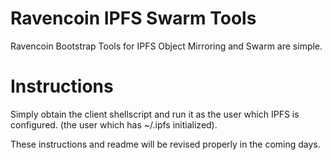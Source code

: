 # Ravencoin IPFS Swarm Tools
Ravencoin Bootstrap Tools for IPFS Object Mirroring and Swarm are simple. 

# Instructions
Simply obtain the client shellscript and run it as the user which IPFS is configured. (the user which has ~/.ipfs initialized).


These instructions and readme will be revised properly in the coming days.
